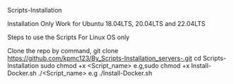 Scripts-Installation

Installation Only Work for Ubuntu 18.04LTS, 20.04LTS and 22.04LTS

Steps to use the Scripts For Linux OS only

Clone the repo by command, git clone https://github.com/kpmc123/By_Scripts-Installation_servers-.git
cd Scripts-Installation
sudo chmod +x <Script_name> e.g,sudo chmod +x Install-Docker.sh
./<Script_name> e.g ./Install-Docker.sh
